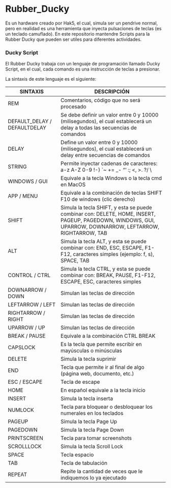 # Rubber_Ducky
Es un hardware creado por Hak5, el cual, simula ser un pendrive normal, pero en realidad es una herramienta que inyecta pulsaciones de teclas (es un teclado camuflado). En este repositorio mantendre Scripts para la Rubber Ducky que pueden ser utiles para diferentes actividades.

### Ducky Script

El Rubber Ducky trabaja con un lenguaje de programación llamado Ducky Script, en el cual, cada comando es una instrucción de teclas a presionar.

La sintaxis de este lenguaje es el siguiente:

| SINTAXIS  | DESCRIPCIÓN  |
| ------------ | ------------ |
| REM | Comentarios, código que no será procesado |
| DEFAULT_DELAY / DEFAULTDELAY | Se debe definir un valor entre 0 y 10000 (milisegundos), el cual establecerá un delay a todas las secuencias de comandos |
| DELAY | Define un valor entre 0 y 10000 (milisegundos), el cual establecerá un delay entre secuencias de comandos |
| STRING | Permite inyectar cadenas de caracteres: a-z A-Z 0-9 !-) `~ += _- “‘ :; <, >. ?/ \ |
| WINDOWS / GUI | Equivale a la tecla Windows o la tecla cmd en MacOS |
| APP / MENU | Equivale a la combinación de teclas SHIFT F10 de windows (clic derecho) |
| SHIFT | Simula la tecla SHIFT, y esta se puede combinar con: DELETE, HOME, INSERT, PAGEUP, PAGEDOWN, WINDOWS, GUI, UPARROW, DOWNARROW, LEFTARROW, RIGHTARROW, TAB |
| ALT | Simula la tecla ALT, y esta se puede combinar con: END, ESC, ESCAPE, F1-F12, caracteres simples (ejemplo: f, s), SPACE, TAB |
| CONTROL / CTRL | Simula la tecla CTRL, y esta se puede combinar con: BREAK, PAUSE, F1-F12, ESCAPE, ESC, caracteres simples |
| DOWNARROW / DOWN | Simulan las teclas de dirección |
| LEFTARROW / LEFT | Simulan las teclas de dirección |
| RIGHTARROW / RIGHT | Simulan las teclas de dirección |
| UPARROW / UP | Simulan las teclas de dirección |
| BREAK / PAUSE | Equivale a la combinación CTRL BREAK |
| CAPSLOCK | Es la tecla que permite escribir en mayúsculas o minúsculas |
| DELETE | Simula la tecla suprimir |
| END | Tecla que permite ir al final de algo (página web, documento, etc.) |
| ESC / ESCAPE | Tecla de escape |
| HOME | En español equivale a la tecla inicio |
| INSERT | Simula la tecla inserta |
| NUMLOCK | Tecla para bloquear o desbloquear los numerales en los teclados |
| PAGEUP | Simula la tecla Page Up |
| PAGEDOWN | Simula la tecla Page Down |
| PRINTSCREEN | Tecla para tomar screenshots |
| SCROLLLOCK | Simula la tecla Scroll Lock |
| SPACE | Tecla espacio |
| TAB | Tecla de tabulación |
| REPEAT | Repite la cantidad de veces que le indiquemos lo ya ejecutado |